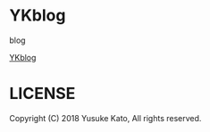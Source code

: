 # YKblog

blog

[YKblog](https://YusukeKato.github.io/YKblog/)

# LICENSE

Copyright (C) 2018 Yusuke Kato, All rights reserved.
